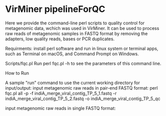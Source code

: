 # VirMiner pipelineForQC
Here we provide the command-line perl scripts to quality control for metagenomic data, wchich was used in VirMiner. It can be used to process raw reads of metagenomic samples in FASTQ format by removing the adapters, low quality reads, bases or PCR duplicates.

Requirments:
install perl software and run in linux system or terminal apps, such as Terminal on macOS, and Command Prompt on Windows.

Scripts/fqc.pl
Run perl fqc.pl -h to see the parameters of this command line.

How to Run

A sample "run" command to use the current working directory for input/output:
input metagenomic raw reads in pair-end FASTQ format:
perl fqc.pl all -p -f indiA_merge_viral_contig_TP_5_1.fastq -r indiA_merge_viral_contig_TP_5_2.fastq -o indiA_merge_viral_contig_TP_5_qc

input metagenomic raw reads in single FASTQ format:
